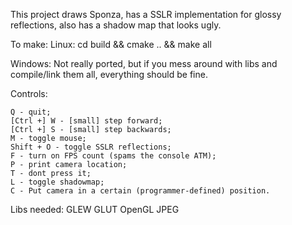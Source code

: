 This project draws Sponza, has a SSLR implementation for glossy reflections, also has a shadow map that looks ugly.

To make:
Linux: cd build && cmake .. && make all

Windows: Not really ported, but if you mess around with libs and compile/link them all, everything should be fine.

Controls:
	
	Q - quit;
	[Ctrl +] W - [small] step forward;
	[Ctrl +] S - [small] step backwards;
	M - toggle mouse;
	Shift + O - toggle SSLR reflections;
	F - turn on FPS count (spams the console ATM);
	P - print camera location;
	T - dont press it;
	L - toggle shadowmap;
	C - Put camera in a certain (programmer-defined) position.

Libs needed:
	GLEW
	GLUT
	OpenGL
	JPEG
